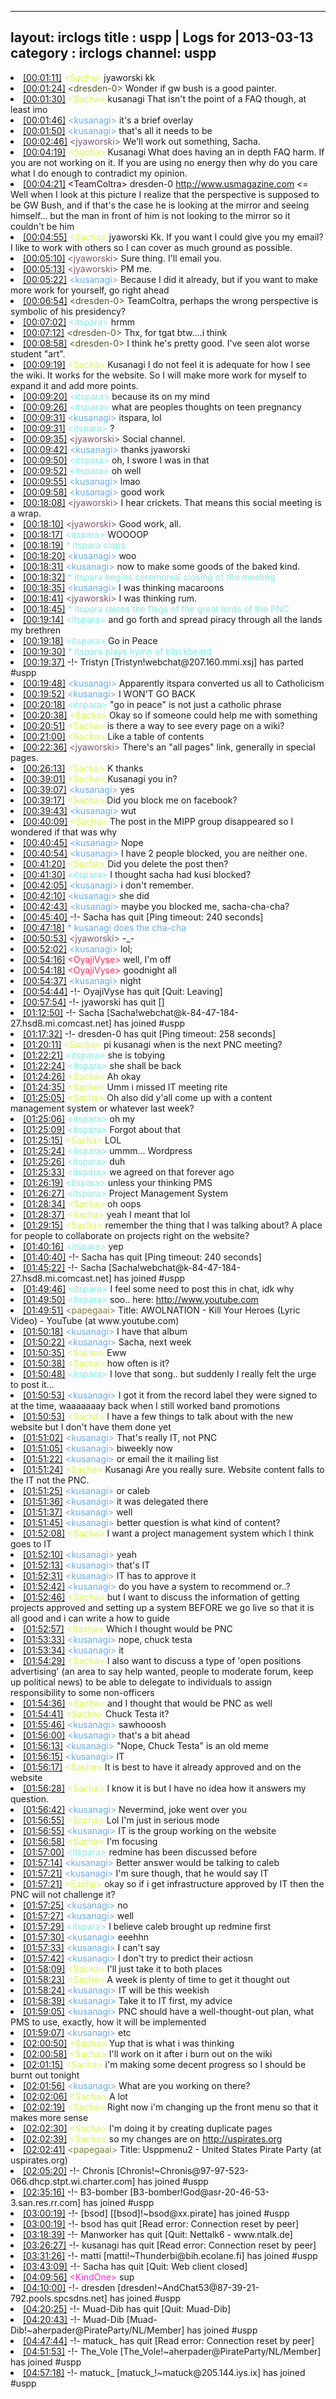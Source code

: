 
---
layout: irclogs
title : uspp | Logs for 2013-03-13
category : irclogs
channel: uspp
---
<li class="logitem"><a href="#00:01:11" name="00:01:11" class="time">[00:01:11]</a> <span class="person" style="color:#d9fa42">&lt;Sacha&gt;</span> jyaworski kk </li>
<li class="logitem"><a href="#00:01:24" name="00:01:24" class="time">[00:01:24]</a> <span class="person" style="color:#4d5c22">&lt;dresden-0&gt;</span> Wonder if gw bush is a good painter.  </li>
<li class="logitem"><a href="#00:01:30" name="00:01:30" class="time">[00:01:30]</a> <span class="person" style="color:#d9fa42">&lt;Sacha&gt;</span> kusanagi That isn't the point of a FAQ though, at least imo </li>
<li class="logitem"><a href="#00:01:46" name="00:01:46" class="time">[00:01:46]</a> <span class="person" style="color:#6aace3">&lt;kusanagi&gt;</span> it's a brief overlay </li>
<li class="logitem"><a href="#00:01:50" name="00:01:50" class="time">[00:01:50]</a> <span class="person" style="color:#6aace3">&lt;kusanagi&gt;</span> that's all it needs to be </li>
<li class="logitem"><a href="#00:02:46" name="00:02:46" class="time">[00:02:46]</a> <span class="person" style="color:#7c566c">&lt;jyaworski&gt;</span> We'll work out something, Sacha. </li>
<li class="logitem"><a href="#00:04:19" name="00:04:19" class="time">[00:04:19]</a> <span class="person" style="color:#d9fa42">&lt;Sacha&gt;</span> Kusanagi What does having an in depth FAQ harm. If you are not working on it. If you are using no energy then why do you care what I do enough to contradict my opinion. </li>
<li class="logitem"><a href="#00:04:21" name="00:04:21" class="time">[00:04:21]</a> <span class="person" style="color:#30001e">&lt;TeamColtra&gt;</span> dresden-0 <a href="http://www.usmagazine.com/uploads/assets/article_photos/george-w-bush-painting-shower-467.jpg" target="_blank">http://www.usmagazine.com</a> &lt;= Well when I look at this picture I realize that the perspective is supposed to be GW Bush, and if that's the case he is looking at the mirror and seeing himself… but the man in front of him is not looking to the mirror so it couldn't be him </li>
<li class="logitem"><a href="#00:04:55" name="00:04:55" class="time">[00:04:55]</a> <span class="person" style="color:#d9fa42">&lt;Sacha&gt;</span> jyaworski Kk. If you want I could give you my email? I like to work with others so I can cover as much ground as possible. </li>
<li class="logitem"><a href="#00:05:10" name="00:05:10" class="time">[00:05:10]</a> <span class="person" style="color:#7c566c">&lt;jyaworski&gt;</span> Sure thing. I'll email you. </li>
<li class="logitem"><a href="#00:05:13" name="00:05:13" class="time">[00:05:13]</a> <span class="person" style="color:#7c566c">&lt;jyaworski&gt;</span> PM me. </li>
<li class="logitem"><a href="#00:05:22" name="00:05:22" class="time">[00:05:22]</a> <span class="person" style="color:#6aace3">&lt;kusanagi&gt;</span> Because I did it already, but if you want to make more work for yourself, go right ahead </li>
<li class="logitem"><a href="#00:06:54" name="00:06:54" class="time">[00:06:54]</a> <span class="person" style="color:#4d5c22">&lt;dresden-0&gt;</span> TeamColtra, perhaps the wrong perspective is symbolic of his presidency? </li>
<li class="logitem"><a href="#00:07:02" name="00:07:02" class="time">[00:07:02]</a> <span class="person" style="color:#7deee6">&lt;itspara&gt;</span> hrmm </li>
<li class="logitem"><a href="#00:07:12" name="00:07:12" class="time">[00:07:12]</a> <span class="person" style="color:#4d5c22">&lt;dresden-0&gt;</span> Thx, for tgat btw....i think </li>
<li class="logitem"><a href="#00:08:58" name="00:08:58" class="time">[00:08:58]</a> <span class="person" style="color:#4d5c22">&lt;dresden-0&gt;</span> I think he's pretty good. I've seen alot worse student "art". </li>
<li class="logitem"><a href="#00:09:19" name="00:09:19" class="time">[00:09:19]</a> <span class="person" style="color:#d9fa42">&lt;Sacha&gt;</span> Kusanagi I do not feel it is adequate for how I see the wiki. It works for the website. So I will make more work for myself to expand it and add more points.  </li>
<li class="logitem"><a href="#00:09:20" name="00:09:20" class="time">[00:09:20]</a> <span class="person" style="color:#7deee6">&lt;itspara&gt;</span> because its on my mind </li>
<li class="logitem"><a href="#00:09:26" name="00:09:26" class="time">[00:09:26]</a> <span class="person" style="color:#7deee6">&lt;itspara&gt;</span> what are peoples thoughts on teen pregnancy </li>
<li class="logitem"><a href="#00:09:31" name="00:09:31" class="time">[00:09:31]</a> <span class="person" style="color:#6aace3">&lt;kusanagi&gt;</span> itspara, lol </li>
<li class="logitem"><a href="#00:09:31" name="00:09:31" class="time">[00:09:31]</a> <span class="person" style="color:#7deee6">&lt;itspara&gt;</span> ? </li>
<li class="logitem"><a href="#00:09:35" name="00:09:35" class="time">[00:09:35]</a> <span class="person" style="color:#7c566c">&lt;jyaworski&gt;</span> Social channel. </li>
<li class="logitem"><a href="#00:09:42" name="00:09:42" class="time">[00:09:42]</a> <span class="person" style="color:#6aace3">&lt;kusanagi&gt;</span> thanks jyaworski  </li>
<li class="logitem"><a href="#00:09:50" name="00:09:50" class="time">[00:09:50]</a> <span class="person" style="color:#7deee6">&lt;itspara&gt;</span> oh, I swore I was in that </li>
<li class="logitem"><a href="#00:09:52" name="00:09:52" class="time">[00:09:52]</a> <span class="person" style="color:#7deee6">&lt;itspara&gt;</span> oh well </li>
<li class="logitem"><a href="#00:09:55" name="00:09:55" class="time">[00:09:55]</a> <span class="person" style="color:#6aace3">&lt;kusanagi&gt;</span> lmao </li>
<li class="logitem"><a href="#00:09:58" name="00:09:58" class="time">[00:09:58]</a> <span class="person" style="color:#6aace3">&lt;kusanagi&gt;</span> good work </li>
<li class="logitem"><a href="#00:18:08" name="00:18:08" class="time">[00:18:08]</a> <span class="person" style="color:#7c566c">&lt;jyaworski&gt;</span> I hear crickets. That means this social meeting is a wrap. </li>
<li class="logitem"><a href="#00:18:10" name="00:18:10" class="time">[00:18:10]</a> <span class="person" style="color:#7c566c">&lt;jyaworski&gt;</span> Good work, all. </li>
<li class="logitem"><a href="#00:18:17" name="00:18:17" class="time">[00:18:17]</a> <span class="person" style="color:#7deee6">&lt;itspara&gt;</span> WOOOOP </li>
<li class="logitem"><a href="#00:18:19" name="00:18:19" class="time">[00:18:19]</a> <span class="person" style="color:#7deee6">* itspara claps</span> </li>
<li class="logitem"><a href="#00:18:20" name="00:18:20" class="time">[00:18:20]</a> <span class="person" style="color:#6aace3">&lt;kusanagi&gt;</span> woo </li>
<li class="logitem"><a href="#00:18:31" name="00:18:31" class="time">[00:18:31]</a> <span class="person" style="color:#6aace3">&lt;kusanagi&gt;</span> now to make some goods of the baked kind. </li>
<li class="logitem"><a href="#00:18:32" name="00:18:32" class="time">[00:18:32]</a> <span class="person" style="color:#7deee6">* itspara begins ceremonial closing of the meeting</span> </li>
<li class="logitem"><a href="#00:18:35" name="00:18:35" class="time">[00:18:35]</a> <span class="person" style="color:#6aace3">&lt;kusanagi&gt;</span> I was thinking macaroons </li>
<li class="logitem"><a href="#00:18:41" name="00:18:41" class="time">[00:18:41]</a> <span class="person" style="color:#7c566c">&lt;jyaworski&gt;</span> I was thinking rum. </li>
<li class="logitem"><a href="#00:18:45" name="00:18:45" class="time">[00:18:45]</a> <span class="person" style="color:#7deee6">* itspara raises the flags of the great lords of the PNC</span> </li>
<li class="logitem"><a href="#00:19:14" name="00:19:14" class="time">[00:19:14]</a> <span class="person" style="color:#7deee6">&lt;itspara&gt;</span> and go forth and spread piracy through all the lands my brethren  </li>
<li class="logitem"><a href="#00:19:18" name="00:19:18" class="time">[00:19:18]</a> <span class="person" style="color:#7deee6">&lt;itspara&gt;</span> Go in Peace </li>
<li class="logitem"><a href="#00:19:30" name="00:19:30" class="time">[00:19:30]</a> <span class="person" style="color:#7deee6">* itspara plays hymn of blackbeard</span> </li>
<li class="logitem"><a href="#00:19:37" name="00:19:37" class="time">[00:19:37]</a> -!- <span class="part">Tristyn</span> [Tristyn!webchat@207.160.mmi.xsj] has parted #uspp </li>
<li class="logitem"><a href="#00:19:48" name="00:19:48" class="time">[00:19:48]</a> <span class="person" style="color:#6aace3">&lt;kusanagi&gt;</span> Apparently itspara converted us all to Catholicism </li>
<li class="logitem"><a href="#00:19:52" name="00:19:52" class="time">[00:19:52]</a> <span class="person" style="color:#6aace3">&lt;kusanagi&gt;</span> I WON'T GO BACK </li>
<li class="logitem"><a href="#00:20:18" name="00:20:18" class="time">[00:20:18]</a> <span class="person" style="color:#7deee6">&lt;itspara&gt;</span> "go in peace" is not just a catholic phrase </li>
<li class="logitem"><a href="#00:20:38" name="00:20:38" class="time">[00:20:38]</a> <span class="person" style="color:#d9fa42">&lt;Sacha&gt;</span> Okay so if someone could help me with something </li>
<li class="logitem"><a href="#00:20:51" name="00:20:51" class="time">[00:20:51]</a> <span class="person" style="color:#d9fa42">&lt;Sacha&gt;</span> is there a way to see every page on a wiki? </li>
<li class="logitem"><a href="#00:21:00" name="00:21:00" class="time">[00:21:00]</a> <span class="person" style="color:#d9fa42">&lt;Sacha&gt;</span> Like a table of contents </li>
<li class="logitem"><a href="#00:22:36" name="00:22:36" class="time">[00:22:36]</a> <span class="person" style="color:#7c566c">&lt;jyaworski&gt;</span> There's an "all pages" link, generally in special pages. </li>
<li class="logitem"><a href="#00:26:13" name="00:26:13" class="time">[00:26:13]</a> <span class="person" style="color:#d9fa42">&lt;Sacha&gt;</span> K thanks </li>
<li class="logitem"><a href="#00:39:01" name="00:39:01" class="time">[00:39:01]</a> <span class="person" style="color:#d9fa42">&lt;Sacha&gt;</span> Kusanagi you in? </li>
<li class="logitem"><a href="#00:39:07" name="00:39:07" class="time">[00:39:07]</a> <span class="person" style="color:#6aace3">&lt;kusanagi&gt;</span> yes </li>
<li class="logitem"><a href="#00:39:17" name="00:39:17" class="time">[00:39:17]</a> <span class="person" style="color:#d9fa42">&lt;Sacha&gt;</span> Did you block me on facebook? </li>
<li class="logitem"><a href="#00:39:43" name="00:39:43" class="time">[00:39:43]</a> <span class="person" style="color:#6aace3">&lt;kusanagi&gt;</span> wut </li>
<li class="logitem"><a href="#00:40:09" name="00:40:09" class="time">[00:40:09]</a> <span class="person" style="color:#d9fa42">&lt;Sacha&gt;</span> The post in the MIPP group disappeared so I wondered if that was why </li>
<li class="logitem"><a href="#00:40:45" name="00:40:45" class="time">[00:40:45]</a> <span class="person" style="color:#6aace3">&lt;kusanagi&gt;</span> Nope </li>
<li class="logitem"><a href="#00:40:54" name="00:40:54" class="time">[00:40:54]</a> <span class="person" style="color:#6aace3">&lt;kusanagi&gt;</span> I have 2 people blocked, you are neither one. </li>
<li class="logitem"><a href="#00:41:20" name="00:41:20" class="time">[00:41:20]</a> <span class="person" style="color:#d9fa42">&lt;Sacha&gt;</span> Did you delete the post then? </li>
<li class="logitem"><a href="#00:41:30" name="00:41:30" class="time">[00:41:30]</a> <span class="person" style="color:#7deee6">&lt;itspara&gt;</span> I thought sacha had kusi blocked? </li>
<li class="logitem"><a href="#00:42:05" name="00:42:05" class="time">[00:42:05]</a> <span class="person" style="color:#6aace3">&lt;kusanagi&gt;</span> i don't remember. </li>
<li class="logitem"><a href="#00:42:10" name="00:42:10" class="time">[00:42:10]</a> <span class="person" style="color:#6aace3">&lt;kusanagi&gt;</span> she did </li>
<li class="logitem"><a href="#00:42:43" name="00:42:43" class="time">[00:42:43]</a> <span class="person" style="color:#6aace3">&lt;kusanagi&gt;</span> maybe you blocked me, sacha-cha-cha? </li>
<li class="logitem"><a href="#00:45:40" name="00:45:40" class="time">[00:45:40]</a> -!- <span class="quit">Sacha</span> has quit [Ping timeout: 240 seconds] </li>
<li class="logitem"><a href="#00:47:18" name="00:47:18" class="time">[00:47:18]</a> <span class="person" style="color:#6aace3">* kusanagi does the cha-cha</span> </li>
<li class="logitem"><a href="#00:50:53" name="00:50:53" class="time">[00:50:53]</a> <span class="person" style="color:#7c566c">&lt;jyaworski&gt;</span> -_- </li>
<li class="logitem"><a href="#00:52:02" name="00:52:02" class="time">[00:52:02]</a> <span class="person" style="color:#6aace3">&lt;kusanagi&gt;</span> lol; </li>
<li class="logitem"><a href="#00:54:16" name="00:54:16" class="time">[00:54:16]</a> <span class="person" style="color:#ff2a5d">&lt;OyajiVyse&gt;</span> well, I'm off </li>
<li class="logitem"><a href="#00:54:18" name="00:54:18" class="time">[00:54:18]</a> <span class="person" style="color:#ff2a5d">&lt;OyajiVyse&gt;</span> goodnight all </li>
<li class="logitem"><a href="#00:54:37" name="00:54:37" class="time">[00:54:37]</a> <span class="person" style="color:#6aace3">&lt;kusanagi&gt;</span> night </li>
<li class="logitem"><a href="#00:54:44" name="00:54:44" class="time">[00:54:44]</a> -!- <span class="quit">OyajiVyse</span> has quit [Quit: Leaving] </li>
<li class="logitem"><a href="#00:57:54" name="00:57:54" class="time">[00:57:54]</a> -!- <span class="quit">jyaworski</span> has quit [] </li>
<li class="logitem"><a href="#01:12:50" name="01:12:50" class="time">[01:12:50]</a> -!- <span class="join">Sacha</span> [Sacha!webchat@k-84-47-184-27.hsd8.mi.comcast.net] has joined #uspp </li>
<li class="logitem"><a href="#01:17:32" name="01:17:32" class="time">[01:17:32]</a> -!- <span class="quit">dresden-0</span> has quit [Ping timeout: 258 seconds] </li>
<li class="logitem"><a href="#01:20:11" name="01:20:11" class="time">[01:20:11]</a> <span class="person" style="color:#d9fa42">&lt;Sacha&gt;</span> pi kusanagi when is the next PNC meeting? </li>
<li class="logitem"><a href="#01:22:21" name="01:22:21" class="time">[01:22:21]</a> <span class="person" style="color:#7deee6">&lt;itspara&gt;</span> she is tobying </li>
<li class="logitem"><a href="#01:22:24" name="01:22:24" class="time">[01:22:24]</a> <span class="person" style="color:#7deee6">&lt;itspara&gt;</span> she shall be back </li>
<li class="logitem"><a href="#01:24:26" name="01:24:26" class="time">[01:24:26]</a> <span class="person" style="color:#d9fa42">&lt;Sacha&gt;</span> Ah okay </li>
<li class="logitem"><a href="#01:24:35" name="01:24:35" class="time">[01:24:35]</a> <span class="person" style="color:#d9fa42">&lt;Sacha&gt;</span> Umm i missed IT meeting rite </li>
<li class="logitem"><a href="#01:25:05" name="01:25:05" class="time">[01:25:05]</a> <span class="person" style="color:#d9fa42">&lt;Sacha&gt;</span> Oh also did y'all come up with a content management system or whatever last week? </li>
<li class="logitem"><a href="#01:25:06" name="01:25:06" class="time">[01:25:06]</a> <span class="person" style="color:#7deee6">&lt;itspara&gt;</span> oh my </li>
<li class="logitem"><a href="#01:25:09" name="01:25:09" class="time">[01:25:09]</a> <span class="person" style="color:#7deee6">&lt;itspara&gt;</span> Forgot about that </li>
<li class="logitem"><a href="#01:25:15" name="01:25:15" class="time">[01:25:15]</a> <span class="person" style="color:#d9fa42">&lt;Sacha&gt;</span> LOL </li>
<li class="logitem"><a href="#01:25:24" name="01:25:24" class="time">[01:25:24]</a> <span class="person" style="color:#7deee6">&lt;itspara&gt;</span> ummm... Wordpress </li>
<li class="logitem"><a href="#01:25:26" name="01:25:26" class="time">[01:25:26]</a> <span class="person" style="color:#7deee6">&lt;itspara&gt;</span> duh </li>
<li class="logitem"><a href="#01:25:33" name="01:25:33" class="time">[01:25:33]</a> <span class="person" style="color:#7deee6">&lt;itspara&gt;</span> we agreed on that forever ago </li>
<li class="logitem"><a href="#01:26:19" name="01:26:19" class="time">[01:26:19]</a> <span class="person" style="color:#7deee6">&lt;itspara&gt;</span> unless your thinking PMS </li>
<li class="logitem"><a href="#01:26:27" name="01:26:27" class="time">[01:26:27]</a> <span class="person" style="color:#7deee6">&lt;itspara&gt;</span> Project Management System </li>
<li class="logitem"><a href="#01:28:34" name="01:28:34" class="time">[01:28:34]</a> <span class="person" style="color:#d9fa42">&lt;Sacha&gt;</span> oh oops </li>
<li class="logitem"><a href="#01:28:37" name="01:28:37" class="time">[01:28:37]</a> <span class="person" style="color:#d9fa42">&lt;Sacha&gt;</span> yeah I meant that lol </li>
<li class="logitem"><a href="#01:29:15" name="01:29:15" class="time">[01:29:15]</a> <span class="person" style="color:#d9fa42">&lt;Sacha&gt;</span> remember the thing that I was talking about? A place for people to collaborate on projects right on the website? </li>
<li class="logitem"><a href="#01:40:16" name="01:40:16" class="time">[01:40:16]</a> <span class="person" style="color:#7deee6">&lt;itspara&gt;</span> yep </li>
<li class="logitem"><a href="#01:40:40" name="01:40:40" class="time">[01:40:40]</a> -!- <span class="quit">Sacha</span> has quit [Ping timeout: 240 seconds] </li>
<li class="logitem"><a href="#01:45:22" name="01:45:22" class="time">[01:45:22]</a> -!- <span class="join">Sacha</span> [Sacha!webchat@k-84-47-184-27.hsd8.mi.comcast.net] has joined #uspp </li>
<li class="logitem"><a href="#01:49:46" name="01:49:46" class="time">[01:49:46]</a> <span class="person" style="color:#7deee6">&lt;itspara&gt;</span> I feel some need to post this in chat, idk why </li>
<li class="logitem"><a href="#01:49:50" name="01:49:50" class="time">[01:49:50]</a> <span class="person" style="color:#7deee6">&lt;itspara&gt;</span> soo.. here: <a href="http://www.youtube.com/watch?v=Q_H77Ledl_I" target="_blank">http://www.youtube.com</a> </li>
<li class="logitem"><a href="#01:49:51" name="01:49:51" class="time">[01:49:51]</a> <span class="person" style="color:#817e41">&lt;papegaai&gt;</span> Title: AWOLNATION - Kill Your Heroes (Lyric Video) - YouTube (at www.youtube.com) </li>
<li class="logitem"><a href="#01:50:18" name="01:50:18" class="time">[01:50:18]</a> <span class="person" style="color:#6aace3">&lt;kusanagi&gt;</span> I have that album </li>
<li class="logitem"><a href="#01:50:22" name="01:50:22" class="time">[01:50:22]</a> <span class="person" style="color:#6aace3">&lt;kusanagi&gt;</span> Sacha, next week </li>
<li class="logitem"><a href="#01:50:35" name="01:50:35" class="time">[01:50:35]</a> <span class="person" style="color:#d9fa42">&lt;Sacha&gt;</span> Eww </li>
<li class="logitem"><a href="#01:50:38" name="01:50:38" class="time">[01:50:38]</a> <span class="person" style="color:#d9fa42">&lt;Sacha&gt;</span> how often is it? </li>
<li class="logitem"><a href="#01:50:48" name="01:50:48" class="time">[01:50:48]</a> <span class="person" style="color:#7deee6">&lt;itspara&gt;</span> I love that song.. but suddenly I really felt the urge to post it... </li>
<li class="logitem"><a href="#01:50:53" name="01:50:53" class="time">[01:50:53]</a> <span class="person" style="color:#6aace3">&lt;kusanagi&gt;</span> I got it from the record label they were signed to at the time, waaaaaaay back when I still worked band promotions </li>
<li class="logitem"><a href="#01:50:53" name="01:50:53" class="time">[01:50:53]</a> <span class="person" style="color:#d9fa42">&lt;Sacha&gt;</span> I have a few things to talk about with the new website but I don't have them done yet </li>
<li class="logitem"><a href="#01:51:02" name="01:51:02" class="time">[01:51:02]</a> <span class="person" style="color:#6aace3">&lt;kusanagi&gt;</span> That's really IT, not PNC </li>
<li class="logitem"><a href="#01:51:05" name="01:51:05" class="time">[01:51:05]</a> <span class="person" style="color:#6aace3">&lt;kusanagi&gt;</span> biweekly now </li>
<li class="logitem"><a href="#01:51:22" name="01:51:22" class="time">[01:51:22]</a> <span class="person" style="color:#6aace3">&lt;kusanagi&gt;</span> or email the it mailing list </li>
<li class="logitem"><a href="#01:51:24" name="01:51:24" class="time">[01:51:24]</a> <span class="person" style="color:#d9fa42">&lt;Sacha&gt;</span> Kusanagi Are you really sure. Website content falls to the IT not the PNC. </li>
<li class="logitem"><a href="#01:51:25" name="01:51:25" class="time">[01:51:25]</a> <span class="person" style="color:#6aace3">&lt;kusanagi&gt;</span> or caleb </li>
<li class="logitem"><a href="#01:51:36" name="01:51:36" class="time">[01:51:36]</a> <span class="person" style="color:#6aace3">&lt;kusanagi&gt;</span> it was delegated there </li>
<li class="logitem"><a href="#01:51:37" name="01:51:37" class="time">[01:51:37]</a> <span class="person" style="color:#6aace3">&lt;kusanagi&gt;</span> well </li>
<li class="logitem"><a href="#01:51:45" name="01:51:45" class="time">[01:51:45]</a> <span class="person" style="color:#6aace3">&lt;kusanagi&gt;</span> better question is what kind of content? </li>
<li class="logitem"><a href="#01:52:08" name="01:52:08" class="time">[01:52:08]</a> <span class="person" style="color:#d9fa42">&lt;Sacha&gt;</span> I want a project management system which I think goes to IT </li>
<li class="logitem"><a href="#01:52:10" name="01:52:10" class="time">[01:52:10]</a> <span class="person" style="color:#6aace3">&lt;kusanagi&gt;</span> yeah </li>
<li class="logitem"><a href="#01:52:13" name="01:52:13" class="time">[01:52:13]</a> <span class="person" style="color:#6aace3">&lt;kusanagi&gt;</span> that's IT </li>
<li class="logitem"><a href="#01:52:31" name="01:52:31" class="time">[01:52:31]</a> <span class="person" style="color:#6aace3">&lt;kusanagi&gt;</span> IT has to approve it </li>
<li class="logitem"><a href="#01:52:42" name="01:52:42" class="time">[01:52:42]</a> <span class="person" style="color:#6aace3">&lt;kusanagi&gt;</span> do you have a system to recommend or..? </li>
<li class="logitem"><a href="#01:52:46" name="01:52:46" class="time">[01:52:46]</a> <span class="person" style="color:#d9fa42">&lt;Sacha&gt;</span> but I want to discuss the information of getting projects approved and setting up a system BEFORE we go live so that it is all good and i can write a how to guide </li>
<li class="logitem"><a href="#01:52:57" name="01:52:57" class="time">[01:52:57]</a> <span class="person" style="color:#d9fa42">&lt;Sacha&gt;</span> Which I thought would be PNC </li>
<li class="logitem"><a href="#01:53:33" name="01:53:33" class="time">[01:53:33]</a> <span class="person" style="color:#6aace3">&lt;kusanagi&gt;</span> nope, chuck testa </li>
<li class="logitem"><a href="#01:53:34" name="01:53:34" class="time">[01:53:34]</a> <span class="person" style="color:#6aace3">&lt;kusanagi&gt;</span> it </li>
<li class="logitem"><a href="#01:54:29" name="01:54:29" class="time">[01:54:29]</a> <span class="person" style="color:#d9fa42">&lt;Sacha&gt;</span> I also want to discuss a type of 'open positions advertising' (an area to say help wanted, people to moderate forum, keep up political news) to be able to delegate to individuals to assign responsibility to some non-officers </li>
<li class="logitem"><a href="#01:54:36" name="01:54:36" class="time">[01:54:36]</a> <span class="person" style="color:#d9fa42">&lt;Sacha&gt;</span> and I thought that would be PNC as well </li>
<li class="logitem"><a href="#01:54:41" name="01:54:41" class="time">[01:54:41]</a> <span class="person" style="color:#d9fa42">&lt;Sacha&gt;</span> Chuck Testa it? </li>
<li class="logitem"><a href="#01:55:46" name="01:55:46" class="time">[01:55:46]</a> <span class="person" style="color:#6aace3">&lt;kusanagi&gt;</span> sawhooosh </li>
<li class="logitem"><a href="#01:56:00" name="01:56:00" class="time">[01:56:00]</a> <span class="person" style="color:#6aace3">&lt;kusanagi&gt;</span> that's a bit ahead </li>
<li class="logitem"><a href="#01:56:13" name="01:56:13" class="time">[01:56:13]</a> <span class="person" style="color:#6aace3">&lt;kusanagi&gt;</span> "Nope, Chuck Testa" is an old meme </li>
<li class="logitem"><a href="#01:56:15" name="01:56:15" class="time">[01:56:15]</a> <span class="person" style="color:#6aace3">&lt;kusanagi&gt;</span> IT </li>
<li class="logitem"><a href="#01:56:17" name="01:56:17" class="time">[01:56:17]</a> <span class="person" style="color:#d9fa42">&lt;Sacha&gt;</span> It is best to have it already approved and on the website </li>
<li class="logitem"><a href="#01:56:28" name="01:56:28" class="time">[01:56:28]</a> <span class="person" style="color:#d9fa42">&lt;Sacha&gt;</span> I know it is but I have no idea how it answers my question. </li>
<li class="logitem"><a href="#01:56:42" name="01:56:42" class="time">[01:56:42]</a> <span class="person" style="color:#6aace3">&lt;kusanagi&gt;</span> Nevermind, joke went over you </li>
<li class="logitem"><a href="#01:56:55" name="01:56:55" class="time">[01:56:55]</a> <span class="person" style="color:#d9fa42">&lt;Sacha&gt;</span> Lol I'm just in serious mode </li>
<li class="logitem"><a href="#01:56:55" name="01:56:55" class="time">[01:56:55]</a> <span class="person" style="color:#6aace3">&lt;kusanagi&gt;</span> IT is the group working on the website </li>
<li class="logitem"><a href="#01:56:58" name="01:56:58" class="time">[01:56:58]</a> <span class="person" style="color:#d9fa42">&lt;Sacha&gt;</span> I'm focusing </li>
<li class="logitem"><a href="#01:57:00" name="01:57:00" class="time">[01:57:00]</a> <span class="person" style="color:#7deee6">&lt;itspara&gt;</span> redmine has been discussed before </li>
<li class="logitem"><a href="#01:57:14" name="01:57:14" class="time">[01:57:14]</a> <span class="person" style="color:#6aace3">&lt;kusanagi&gt;</span> Better answer would be talking to caleb </li>
<li class="logitem"><a href="#01:57:21" name="01:57:21" class="time">[01:57:21]</a> <span class="person" style="color:#6aace3">&lt;kusanagi&gt;</span> I'm sure though, that he would say IT </li>
<li class="logitem"><a href="#01:57:21" name="01:57:21" class="time">[01:57:21]</a> <span class="person" style="color:#d9fa42">&lt;Sacha&gt;</span> okay so if i get infrastructure approved by IT then the PNC will not challenge it? </li>
<li class="logitem"><a href="#01:57:25" name="01:57:25" class="time">[01:57:25]</a> <span class="person" style="color:#6aace3">&lt;kusanagi&gt;</span> no </li>
<li class="logitem"><a href="#01:57:27" name="01:57:27" class="time">[01:57:27]</a> <span class="person" style="color:#6aace3">&lt;kusanagi&gt;</span> well </li>
<li class="logitem"><a href="#01:57:29" name="01:57:29" class="time">[01:57:29]</a> <span class="person" style="color:#7deee6">&lt;itspara&gt;</span> I believe caleb brought up redmine first </li>
<li class="logitem"><a href="#01:57:30" name="01:57:30" class="time">[01:57:30]</a> <span class="person" style="color:#6aace3">&lt;kusanagi&gt;</span> eeehhn </li>
<li class="logitem"><a href="#01:57:33" name="01:57:33" class="time">[01:57:33]</a> <span class="person" style="color:#6aace3">&lt;kusanagi&gt;</span> I can't say </li>
<li class="logitem"><a href="#01:57:42" name="01:57:42" class="time">[01:57:42]</a> <span class="person" style="color:#6aace3">&lt;kusanagi&gt;</span> I don't try to predict their actiosn </li>
<li class="logitem"><a href="#01:58:09" name="01:58:09" class="time">[01:58:09]</a> <span class="person" style="color:#d9fa42">&lt;Sacha&gt;</span> I'll just take it to both places </li>
<li class="logitem"><a href="#01:58:23" name="01:58:23" class="time">[01:58:23]</a> <span class="person" style="color:#d9fa42">&lt;Sacha&gt;</span> A week is plenty of time to get it thought out </li>
<li class="logitem"><a href="#01:58:24" name="01:58:24" class="time">[01:58:24]</a> <span class="person" style="color:#6aace3">&lt;kusanagi&gt;</span> IT will be this weekish </li>
<li class="logitem"><a href="#01:58:39" name="01:58:39" class="time">[01:58:39]</a> <span class="person" style="color:#6aace3">&lt;kusanagi&gt;</span> Take it to IT first, my advice </li>
<li class="logitem"><a href="#01:59:05" name="01:59:05" class="time">[01:59:05]</a> <span class="person" style="color:#6aace3">&lt;kusanagi&gt;</span> PNC should have a well-thought-out plan, what PMS to use, exactly, how it will be implemented </li>
<li class="logitem"><a href="#01:59:07" name="01:59:07" class="time">[01:59:07]</a> <span class="person" style="color:#6aace3">&lt;kusanagi&gt;</span> etc </li>
<li class="logitem"><a href="#02:00:50" name="02:00:50" class="time">[02:00:50]</a> <span class="person" style="color:#d9fa42">&lt;Sacha&gt;</span> Yup that is what i was thinking </li>
<li class="logitem"><a href="#02:00:58" name="02:00:58" class="time">[02:00:58]</a> <span class="person" style="color:#d9fa42">&lt;Sacha&gt;</span> I'll work on it after i burn out on the wiki </li>
<li class="logitem"><a href="#02:01:15" name="02:01:15" class="time">[02:01:15]</a> <span class="person" style="color:#d9fa42">&lt;Sacha&gt;</span> i'm making some decent progress so I should be burnt out tonight </li>
<li class="logitem"><a href="#02:01:56" name="02:01:56" class="time">[02:01:56]</a> <span class="person" style="color:#6aace3">&lt;kusanagi&gt;</span> What are you working on there? </li>
<li class="logitem"><a href="#02:02:06" name="02:02:06" class="time">[02:02:06]</a> <span class="person" style="color:#d9fa42">&lt;Sacha&gt;</span> A lot </li>
<li class="logitem"><a href="#02:02:19" name="02:02:19" class="time">[02:02:19]</a> <span class="person" style="color:#d9fa42">&lt;Sacha&gt;</span> Right now i'm changing up the front menu so that it makes more sense </li>
<li class="logitem"><a href="#02:02:30" name="02:02:30" class="time">[02:02:30]</a> <span class="person" style="color:#d9fa42">&lt;Sacha&gt;</span> I'm doing it by creating duplicate pages </li>
<li class="logitem"><a href="#02:02:39" name="02:02:39" class="time">[02:02:39]</a> <span class="person" style="color:#d9fa42">&lt;Sacha&gt;</span> so my changes are on <a href="http://uspirates.org/wiki/Usppmenu2" target="_blank">http://uspirates.org</a> </li>
<li class="logitem"><a href="#02:02:41" name="02:02:41" class="time">[02:02:41]</a> <span class="person" style="color:#817e41">&lt;papegaai&gt;</span> Title: Usppmenu2 - United States Pirate Party (at uspirates.org) </li>
<li class="logitem"><a href="#02:05:20" name="02:05:20" class="time">[02:05:20]</a> -!- <span class="join">Chronis</span> [Chronis!~Chronis@97-97-523-066.dhcp.stpt.wi.charter.com] has joined #uspp </li>
<li class="logitem"><a href="#02:35:16" name="02:35:16" class="time">[02:35:16]</a> -!- <span class="join">B3-bomber</span> [B3-bomber!God@asr-20-46-53-3.san.res.rr.com] has joined #uspp </li>
<li class="logitem"><a href="#03:00:19" name="03:00:19" class="time">[03:00:19]</a> -!- <span class="join">[bsod]</span> [[bsod]!~bsod@xx.pirate] has joined #uspp </li>
<li class="logitem"><a href="#03:00:19" name="03:00:19" class="time">[03:00:19]</a> -!- <span class="quit">bsod</span> has quit [Read error: Connection reset by peer] </li>
<li class="logitem"><a href="#03:18:39" name="03:18:39" class="time">[03:18:39]</a> -!- <span class="quit">Manworker</span> has quit [Quit: Nettalk6 - www.ntalk.de] </li>
<li class="logitem"><a href="#03:26:27" name="03:26:27" class="time">[03:26:27]</a> -!- <span class="quit">kusanagi</span> has quit [Read error: Connection reset by peer] </li>
<li class="logitem"><a href="#03:31:26" name="03:31:26" class="time">[03:31:26]</a> -!- <span class="join">matti</span> [matti!~Thunderbi@bih.ecolane.fi] has joined #uspp </li>
<li class="logitem"><a href="#03:43:09" name="03:43:09" class="time">[03:43:09]</a> -!- <span class="quit">Sacha</span> has quit [Quit: Web client closed] </li>
<li class="logitem"><a href="#04:09:56" name="04:09:56" class="time">[04:09:56]</a> <span class="person" style="color:#f627d6">&lt;KindOne&gt;</span> sup </li>
<li class="logitem"><a href="#04:10:00" name="04:10:00" class="time">[04:10:00]</a> -!- <span class="join">dresden</span> [dresden!~AndChat53@87-39-21-792.pools.spcsdns.net] has joined #uspp </li>
<li class="logitem"><a href="#04:20:25" name="04:20:25" class="time">[04:20:25]</a> -!- <span class="quit">Muad-Dib</span> has quit [Quit: Muad-Dib] </li>
<li class="logitem"><a href="#04:20:43" name="04:20:43" class="time">[04:20:43]</a> -!- <span class="join">Muad-Dib</span> [Muad-Dib!~aherpader@PirateParty/NL/Member] has joined #uspp </li>
<li class="logitem"><a href="#04:47:44" name="04:47:44" class="time">[04:47:44]</a> -!- <span class="quit">matuck_</span> has quit [Read error: Connection reset by peer] </li>
<li class="logitem"><a href="#04:51:53" name="04:51:53" class="time">[04:51:53]</a> -!- <span class="join">The_Vole</span> [The_Vole!~aherpader@PirateParty/NL/Member] has joined #uspp </li>
<li class="logitem"><a href="#04:57:18" name="04:57:18" class="time">[04:57:18]</a> -!- <span class="join">matuck_</span> [matuck_!~matuck@205.144.iys.ix] has joined #uspp </li>


